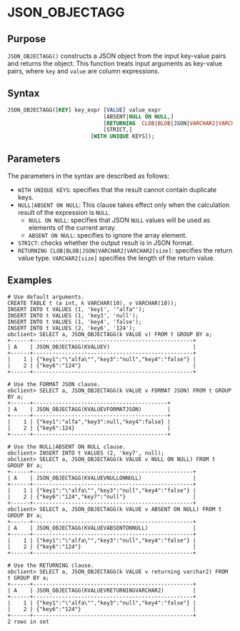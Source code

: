 # JSON_OBJECTAGG

## Purpose

`JSON_OBJECTAGG()` constructs a JSON object from the input key-value pairs and returns the object. This function treats input arguments as key-value pairs, where `key` and `value` are column expressions.

## Syntax

```sql
JSON_OBJECTAGG([KEY] key_expr [VALUE] value_expr
                              [ABSENT|NULL ON NULL,]
                              [RETURNING  CLOB|BLOB|JSON|VARCHAR2|VARCHAR2[size],]
                              [STRICT,]
                          [WITH UNIQUE KEYS]);

```

## Parameters

The parameters in the syntax are described as follows:

- `WITH UNIQUE KEYS`: specifies that the result cannot contain duplicate keys.
- `NULL|ABSENT ON NULL`: This clause takes effect only when the calculation result of the expression is `NULL`.
   - `NULL ON NULL`: specifies that JSON `NULL` values will be used as elements of the current array.
   - `ABSENT ON NULL`: specifies to ignore the array element.
- `STRICT`: checks whether the output result is in JSON format.
- `RETURNING CLOB|BLOB|JSON|VARCHAR2|VARCHAR2[size]`: specifies the return value type. `VARCHAR2[size]` specifies the length of the return value.

## Examples

```shell
# Use default arguments.
CREATE TABLE t (a int, k VARCHAR(10), v VARCHAR(10));
INSERT INTO t VALUES (1, 'key1', '"alfa"');
INSERT INTO t VALUES (1, 'key3', 'null');
INSERT INTO t VALUES (1, 'key4', 'false');
INSERT INTO t VALUES (2, 'key6', '124');
obclient> SELECT a, JSON_OBJECTAGG(k VALUE v) FROM t GROUP BY a;
+------+--------------------------------------------------+
| A    | JSON_OBJECTAGG(KVALUEV)                          |
+------+--------------------------------------------------+
|    1 | {"key1":"\"alfa\"","key3":"null","key4":"false"} |
|    2 | {"key6":"124"}                                   |
+------+--------------------------------------------------+

# Use the FORMAT JSON clause.
obclient> SELECT a, JSON_OBJECTAGG(k VALUE v FORMAT JSON) FROM t GROUP BY a;
+------+------------------------------------------+
| A    | JSON_OBJECTAGG(KVALUEVFORMATJSON)        |
+------+------------------------------------------+
|    1 | {"key1":"alfa","key3":null,"key4":false} |
|    2 | {"key6":124}                             |
+------+------------------------------------------+

# Use the NULL|ABSENT ON NULL clause.
obclient> INSERT INTO t VALUES (2, 'key7', null);
obclient> SELECT a, JSON_OBJECTAGG(k VALUE v NULL ON NULL) FROM t GROUP BY a;
+------+--------------------------------------------------+
| A    | JSON_OBJECTAGG(KVALUEVNULLONNULL)                |
+------+--------------------------------------------------+
|    1 | {"key1":"\"alfa\"","key3":"null","key4":"false"} |
|    2 | {"key6":"124","key7":"null"}                     |
+------+--------------------------------------------------+
obclient> SELECT a, JSON_OBJECTAGG(k VALUE v ABSENT ON NULL) FROM t GROUP BY a;
+------+--------------------------------------------------+
| A    | JSON_OBJECTAGG(KVALUEVABSENTONNULL)              |
+------+--------------------------------------------------+
|    1 | {"key1":"\"alfa\"","key3":"null","key4":"false"} |
|    2 | {"key6":"124"}                                   |
+------+--------------------------------------------------+

# Use the RETURNING clause.
obclient> SELECT a, JSON_OBJECTAGG(k VALUE v returning varchar2) FROM t GROUP BY a;
+------+--------------------------------------------------+
| A    | JSON_OBJECTAGG(KVALUEVRETURNINGVARCHAR2)         |
+------+--------------------------------------------------+
|    1 | {"key1":"\"alfa\"","key3":"null","key4":"false"} |
|    2 | {"key6":"124"}                                   |
+------+--------------------------------------------------+
2 rows in set
```
